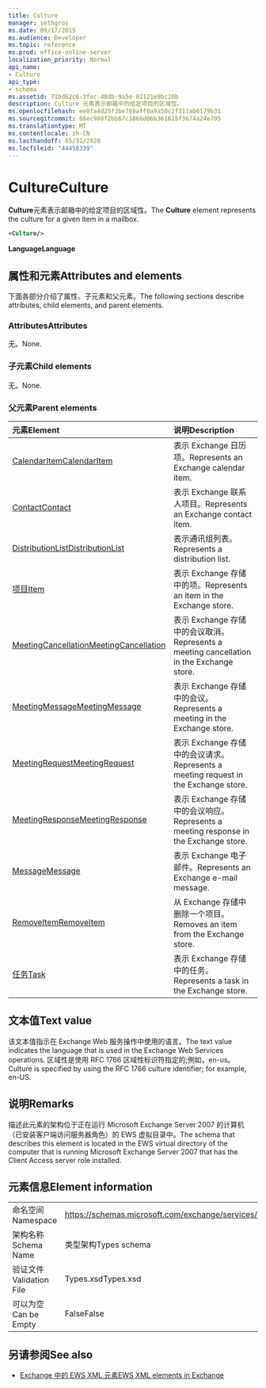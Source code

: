```yaml
---
title: Culture
manager: sethgros
ms.date: 09/17/2015
ms.audience: Developer
ms.topic: reference
ms.prod: office-online-server
localization_priority: Normal
api_name:
- Culture
api_type:
- schema
ms.assetid: 71bd62c6-3fec-48db-9a5e-02121e9bc20b
description: Culture 元素表示邮箱中的给定项目的区域性。
ms.openlocfilehash: ee0fa4d25f3be769aff0a9a50c2f311ab6179b31
ms.sourcegitcommit: 88ec988f2bb67c1866d06b361615f3674a24e795
ms.translationtype: MT
ms.contentlocale: zh-CN
ms.lasthandoff: 05/31/2020
ms.locfileid: "44458339"
---
```

# <a name="culture"></a><span data-ttu-id="d64e4-103">Culture</span><span class="sxs-lookup"><span data-stu-id="d64e4-103">Culture</span></span>

<span data-ttu-id="d64e4-104">**Culture**元素表示邮箱中的给定项目的区域性。</span><span class="sxs-lookup"><span data-stu-id="d64e4-104">The **Culture** element represents the culture for a given item in a mailbox.</span></span> 
  
```xml
<Culture/>
```

 <span data-ttu-id="d64e4-105">**Language**</span><span class="sxs-lookup"><span data-stu-id="d64e4-105">**Language**</span></span>
## <a name="attributes-and-elements"></a><span data-ttu-id="d64e4-106">属性和元素</span><span class="sxs-lookup"><span data-stu-id="d64e4-106">Attributes and elements</span></span>

<span data-ttu-id="d64e4-107">下面各部分介绍了属性、子元素和父元素。</span><span class="sxs-lookup"><span data-stu-id="d64e4-107">The following sections describe attributes, child elements, and parent elements.</span></span>
  
### <a name="attributes"></a><span data-ttu-id="d64e4-108">Attributes</span><span class="sxs-lookup"><span data-stu-id="d64e4-108">Attributes</span></span>

<span data-ttu-id="d64e4-109">无。</span><span class="sxs-lookup"><span data-stu-id="d64e4-109">None.</span></span>
  
### <a name="child-elements"></a><span data-ttu-id="d64e4-110">子元素</span><span class="sxs-lookup"><span data-stu-id="d64e4-110">Child elements</span></span>

<span data-ttu-id="d64e4-111">无。</span><span class="sxs-lookup"><span data-stu-id="d64e4-111">None.</span></span>
  
### <a name="parent-elements"></a><span data-ttu-id="d64e4-112">父元素</span><span class="sxs-lookup"><span data-stu-id="d64e4-112">Parent elements</span></span>

|<span data-ttu-id="d64e4-113">**元素**</span><span class="sxs-lookup"><span data-stu-id="d64e4-113">**Element**</span></span>|<span data-ttu-id="d64e4-114">**说明**</span><span class="sxs-lookup"><span data-stu-id="d64e4-114">**Description**</span></span>|
|:-----|:-----|
|[<span data-ttu-id="d64e4-115">CalendarItem</span><span class="sxs-lookup"><span data-stu-id="d64e4-115">CalendarItem</span></span>](calendaritem.md) <br/> |<span data-ttu-id="d64e4-116">表示 Exchange 日历项。</span><span class="sxs-lookup"><span data-stu-id="d64e4-116">Represents an Exchange calendar item.</span></span>  <br/> |
|[<span data-ttu-id="d64e4-117">Contact</span><span class="sxs-lookup"><span data-stu-id="d64e4-117">Contact</span></span>](contact.md) <br/> |<span data-ttu-id="d64e4-118">表示 Exchange 联系人项目。</span><span class="sxs-lookup"><span data-stu-id="d64e4-118">Represents an Exchange contact item.</span></span>  <br/> |
|[<span data-ttu-id="d64e4-119">DistributionList</span><span class="sxs-lookup"><span data-stu-id="d64e4-119">DistributionList</span></span>](distributionlist.md) <br/> |<span data-ttu-id="d64e4-120">表示通讯组列表。</span><span class="sxs-lookup"><span data-stu-id="d64e4-120">Represents a distribution list.</span></span>  <br/> |
|[<span data-ttu-id="d64e4-121">项目</span><span class="sxs-lookup"><span data-stu-id="d64e4-121">Item</span></span>](item.md) <br/> |<span data-ttu-id="d64e4-122">表示 Exchange 存储中的项。</span><span class="sxs-lookup"><span data-stu-id="d64e4-122">Represents an item in the Exchange store.</span></span>  <br/> |
|[<span data-ttu-id="d64e4-123">MeetingCancellation</span><span class="sxs-lookup"><span data-stu-id="d64e4-123">MeetingCancellation</span></span>](meetingcancellation.md) <br/> |<span data-ttu-id="d64e4-124">表示 Exchange 存储中的会议取消。</span><span class="sxs-lookup"><span data-stu-id="d64e4-124">Represents a meeting cancellation in the Exchange store.</span></span>  <br/> |
|[<span data-ttu-id="d64e4-125">MeetingMessage</span><span class="sxs-lookup"><span data-stu-id="d64e4-125">MeetingMessage</span></span>](meetingmessage.md) <br/> |<span data-ttu-id="d64e4-126">表示 Exchange 存储中的会议。</span><span class="sxs-lookup"><span data-stu-id="d64e4-126">Represents a meeting in the Exchange store.</span></span>  <br/> |
|[<span data-ttu-id="d64e4-127">MeetingRequest</span><span class="sxs-lookup"><span data-stu-id="d64e4-127">MeetingRequest</span></span>](meetingrequest.md) <br/> |<span data-ttu-id="d64e4-128">表示 Exchange 存储中的会议请求。</span><span class="sxs-lookup"><span data-stu-id="d64e4-128">Represents a meeting request in the Exchange store.</span></span>  <br/> |
|[<span data-ttu-id="d64e4-129">MeetingResponse</span><span class="sxs-lookup"><span data-stu-id="d64e4-129">MeetingResponse</span></span>](meetingresponse.md) <br/> |<span data-ttu-id="d64e4-130">表示 Exchange 存储中的会议响应。</span><span class="sxs-lookup"><span data-stu-id="d64e4-130">Represents a meeting response in the Exchange store.</span></span>  <br/> |
|[<span data-ttu-id="d64e4-131">Message</span><span class="sxs-lookup"><span data-stu-id="d64e4-131">Message</span></span>](message-ex15websvcsotherref.md) <br/> |<span data-ttu-id="d64e4-132">表示 Exchange 电子邮件。</span><span class="sxs-lookup"><span data-stu-id="d64e4-132">Represents an Exchange e-mail message.</span></span>  <br/> |
|[<span data-ttu-id="d64e4-133">RemoveItem</span><span class="sxs-lookup"><span data-stu-id="d64e4-133">RemoveItem</span></span>](removeitem.md) <br/> |<span data-ttu-id="d64e4-134">从 Exchange 存储中删除一个项目。</span><span class="sxs-lookup"><span data-stu-id="d64e4-134">Removes an item from the Exchange store.</span></span>  <br/> |
|[<span data-ttu-id="d64e4-135">任务</span><span class="sxs-lookup"><span data-stu-id="d64e4-135">Task</span></span>](task.md) <br/> |<span data-ttu-id="d64e4-136">表示 Exchange 存储中的任务。</span><span class="sxs-lookup"><span data-stu-id="d64e4-136">Represents a task in the Exchange store.</span></span>  <br/> |
   
## <a name="text-value"></a><span data-ttu-id="d64e4-137">文本值</span><span class="sxs-lookup"><span data-stu-id="d64e4-137">Text value</span></span>

<span data-ttu-id="d64e4-138">该文本值指示在 Exchange Web 服务操作中使用的语言。</span><span class="sxs-lookup"><span data-stu-id="d64e4-138">The text value indicates the language that is used in the Exchange Web Services operations.</span></span> <span data-ttu-id="d64e4-139">区域性是使用 RFC 1766 区域性标识符指定的;例如，en-us。</span><span class="sxs-lookup"><span data-stu-id="d64e4-139">Culture is specified by using the RFC 1766 culture identifier; for example, en-US.</span></span>
  
## <a name="remarks"></a><span data-ttu-id="d64e4-140">说明</span><span class="sxs-lookup"><span data-stu-id="d64e4-140">Remarks</span></span>

<span data-ttu-id="d64e4-141">描述此元素的架构位于正在运行 Microsoft Exchange Server 2007 的计算机（已安装客户端访问服务器角色）的 EWS 虚拟目录中。</span><span class="sxs-lookup"><span data-stu-id="d64e4-141">The schema that describes this element is located in the EWS virtual directory of the computer that is running Microsoft Exchange Server 2007 that has the Client Access server role installed.</span></span>
  
## <a name="element-information"></a><span data-ttu-id="d64e4-142">元素信息</span><span class="sxs-lookup"><span data-stu-id="d64e4-142">Element information</span></span>

|||
|:-----|:-----|
|<span data-ttu-id="d64e4-143">命名空间</span><span class="sxs-lookup"><span data-stu-id="d64e4-143">Namespace</span></span>  <br/> |https://schemas.microsoft.com/exchange/services/2006/types  <br/> |
|<span data-ttu-id="d64e4-144">架构名称</span><span class="sxs-lookup"><span data-stu-id="d64e4-144">Schema Name</span></span>  <br/> |<span data-ttu-id="d64e4-145">类型架构</span><span class="sxs-lookup"><span data-stu-id="d64e4-145">Types schema</span></span>  <br/> |
|<span data-ttu-id="d64e4-146">验证文件</span><span class="sxs-lookup"><span data-stu-id="d64e4-146">Validation File</span></span>  <br/> |<span data-ttu-id="d64e4-147">Types.xsd</span><span class="sxs-lookup"><span data-stu-id="d64e4-147">Types.xsd</span></span>  <br/> |
|<span data-ttu-id="d64e4-148">可以为空</span><span class="sxs-lookup"><span data-stu-id="d64e4-148">Can be Empty</span></span>  <br/> |<span data-ttu-id="d64e4-149">False</span><span class="sxs-lookup"><span data-stu-id="d64e4-149">False</span></span>  <br/> |
   
## <a name="see-also"></a><span data-ttu-id="d64e4-150">另请参阅</span><span class="sxs-lookup"><span data-stu-id="d64e4-150">See also</span></span>



- [<span data-ttu-id="d64e4-151">Exchange 中的 EWS XML 元素</span><span class="sxs-lookup"><span data-stu-id="d64e4-151">EWS XML elements in Exchange</span></span>](ews-xml-elements-in-exchange.md)

